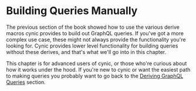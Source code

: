 # Building Queries Manually

The previous section of the book showed how to use the various derive macros
cynic provides to build out GraphQL queries. If you've got a more complex use
case, these might not always provide the functionality you're looking for.
Cynic provides lower level functionality for building queries without these
derives, and that's what we'll go into in this chapter.

This chapter is for advanced users of cynic, or those who're curious about how
it works under the hood. If you're new to cynic or want the easiest path to
making queries you probably want to go back to the [Deriving GraphQL
Queries](../derives/index.html) section.
